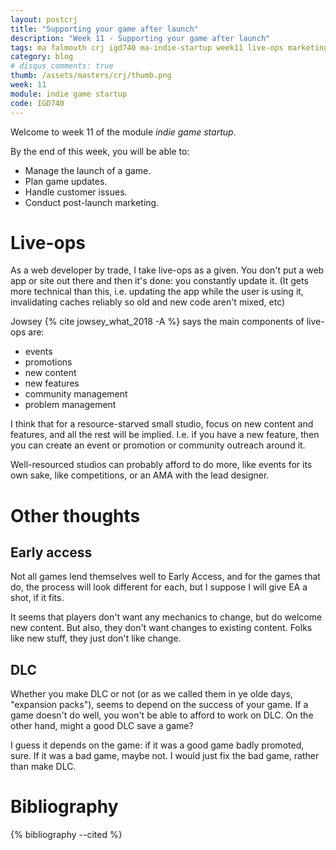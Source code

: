 ```yaml
---
layout: postcrj
title: "Supporting your game after launch"
description: "Week 11 - Supporting your game after launch"
tags: ma falmouth crj igd740 ma-indie-startup week11 live-ops marketing
category: blog
# disqus_comments: true
thumb: /assets/masters/crj/thumb.png
week: 11
module: indie game startup
code: IGD740
---
```


Welcome to week 11 of the module _indie game startup_.

By the end of this week, you will be able to:

- Manage the launch of a game.
- Plan game updates.
- Handle customer issues.
- Conduct post-launch marketing.

# Live-ops

As a web developer by trade, I take live-ops as a given. You don't put a web app or site out there and then it's done: you constantly update it. (It gets more technical than this, i.e. updating the app while the user is using it, invalidating caches reliably so old and new code aren't mixed, etc)

Jowsey {% cite jowsey_what_2018 -A %} says the main components of live-ops are:
- events
- promotions
- new content
- new features
- community management
- problem management

I think that for a resource-starved small studio, focus on new content and features, and all the rest will be implied. I.e. if you have a new feature, then you can create an event or promotion or community outreach around it.

Well-resourced studios can probably afford to do more, like events for its own sake, like competitions, or an AMA with the lead designer.

# Other thoughts

## Early access

Not all games lend themselves well to Early Access, and for the games that do, the process will look different for each, but I suppose I will give EA a shot, if it fits.

It seems that players don't want any mechanics to change, but do welcome new content. But also, they don't want changes to existing content. Folks like new stuff, they just don't like change.

## DLC

Whether you make DLC or not (or as we called them in ye olde days, "expansion packs"), seems to depend on the success of your game. If a game doesn't do well, you won't be able to afford to work on DLC. On the other hand, might a good DLC save a game? 

I guess it depends on the game: if it was a good game badly promoted, sure. If it was a bad game, maybe not. I would just fix the bad game, rather than make DLC.

# Bibliography

{% bibliography --cited %}

